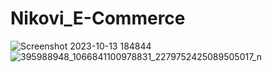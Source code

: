 # Nikovi_E-Commerce
![Screenshot 2023-10-13 184844](https://github.com/Shimon31/Nikovi_E-Commerce/assets/73957684/0cde1b60-a783-4f55-8ccc-c708a8c5ea9f)
![395988948_1066841100978831_2279752425089505017_n](https://github.com/Shimon31/Nikovi_E-Commerce/assets/73957684/e6ea0bb0-529b-465b-9a3f-aec11e20120c)
